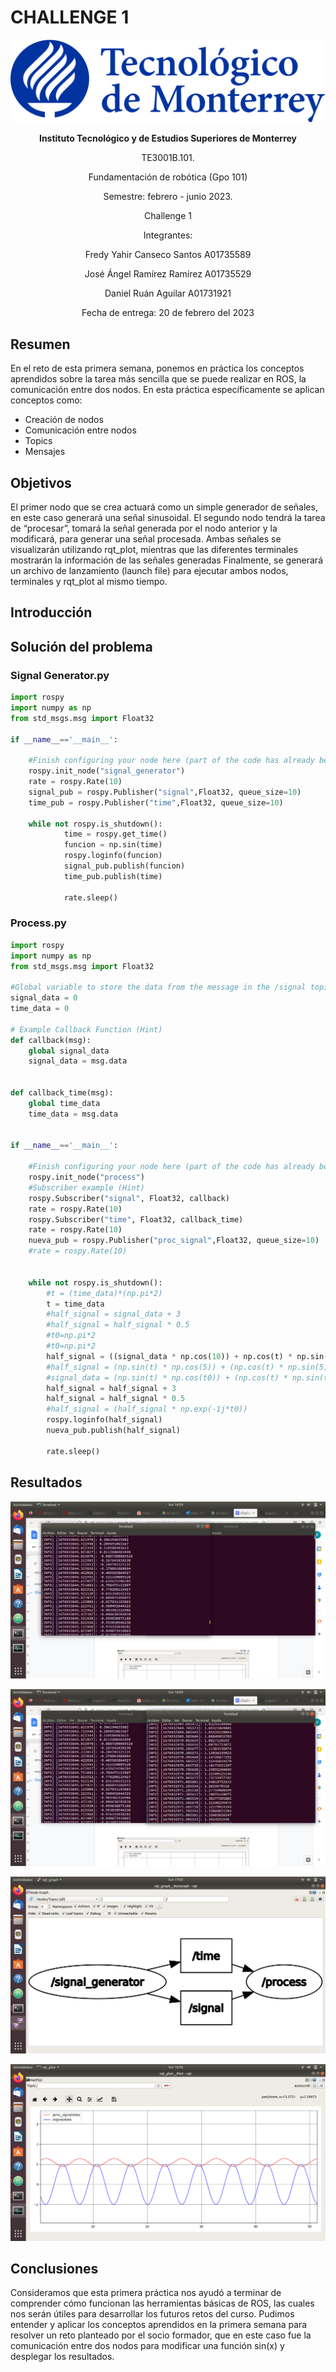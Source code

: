 # CHALLENGE 1

<p align="center">
  <img src="https://github.com/engelSprt/Retos_Manchester_Robotics/blob/main/Challenge%201/Imagenes/tecnologico-de-monterrey-blue.png" />
</p>


**<p align="center">Instituto Tecnológico y de Estudios Superiores de Monterrey</p>**
<p align="center">TE3001B.101.</p>
<p align="center">Fundamentación de robótica (Gpo 101)</p>
<p align="center">Semestre: febrero - junio 2023.</p>
<p align="center">Challenge 1</p>
<p align="center"> Integrantes:</p>
<p align="center">Fredy Yahir Canseco Santos		A01735589</p>
<p align="center">José Ángel Ramírez Ramírez		A01735529</p>
<p align="center">Daniel Ruán Aguilar			A01731921</p>
<p align="center">Fecha de entrega: 20 de febrero del 2023</p>


## Resumen

En el reto de esta primera semana, ponemos en práctica los conceptos aprendidos sobre la tarea más sencilla que se puede realizar en ROS, la comunicación entre dos nodos. 
En esta práctica específicamente se aplican conceptos como:
* Creación de nodos
* Comunicación entre nodos
* Topics
* Mensajes


## Objetivos
El primer nodo que se crea actuará como un simple generador de señales, en este caso generará una señal sinusoidal. 
El segundo nodo tendrá la tarea de “procesar”, tomará la señal generada por el nodo anterior y la modificará, para generar una señal procesada.
Ambas señales se visualizarán utilizando rqt_plot, mientras que las diferentes terminales mostrarán la información de las señales generadas 
Finalmente, se generará un archivo de lanzamiento (launch file) para ejecutar ambos nodos, terminales y rqt_plot al mismo tiempo.

## Introducción
## Solución del problema

### Signal Generator.py
`````python
import rospy
import numpy as np
from std_msgs.msg import Float32

if __name__=='__main__':

    #Finish configuring your node here (part of the code has already been written as a hint)
    rospy.init_node("signal_generator")
    rate = rospy.Rate(10)
    signal_pub = rospy.Publisher("signal",Float32, queue_size=10)
    time_pub = rospy.Publisher("time",Float32, queue_size=10)

    while not rospy.is_shutdown():
            time = rospy.get_time()
            funcion = np.sin(time)
            rospy.loginfo(funcion)
            signal_pub.publish(funcion)
            time_pub.publish(time)

            rate.sleep()

`````
### Process.py

`````python
import rospy
import numpy as np
from std_msgs.msg import Float32

#Global variable to store the data from the message in the /signal topic
signal_data = 0
time_data = 0

# Example Callback Function (Hint)
def callback(msg):
    global signal_data
    signal_data = msg.data


def callback_time(msg):
    global time_data
    time_data = msg.data


if __name__=='__main__':

    #Finish configuring your node here (part of the code has already been written as a hint)
    rospy.init_node("process")
    #Subscriber example (Hint)
    rospy.Subscriber("signal", Float32, callback)
    rate = rospy.Rate(10)
    rospy.Subscriber("time", Float32, callback_time)
    rate = rospy.Rate(10)
    nueva_pub = rospy.Publisher("proc_signal",Float32, queue_size=10)
    #rate = rospy.Rate(10)


    while not rospy.is_shutdown():
        #t = (time_data)*(np.pi*2)
        t = time_data
        #half_signal = signal_data + 3
        #half_signal = half_signal * 0.5
        #t0=np.pi*2
        #t0=np.pi*2
        half_signal = ((signal_data * np.cos(10)) + np.cos(t) * np.sin(20)) * -np.cos(t)
        #half_signal = (np.sin(t) * np.cos(5)) + (np.cos(t) * np.sin(5))
        #signal_data = (np.sin(t) * np.cos(t0)) + (np.cos(t) * np.sin(t0))
        half_signal = half_signal + 3
        half_signal = half_signal * 0.5
        #half_signal = (half_signal * np.exp(-1j*t0))
        rospy.loginfo(half_signal)
        nueva_pub.publish(half_signal)

        rate.sleep()
`````


## Resultados
<p align="center">
  <img src="https://github.com/engelSprt/Retos_Manchester_Robotics/blob/main/Challenge%201/Imagenes/senoidal.png" />
</p>

<p align="center">
  <img src="https://github.com/engelSprt/Retos_Manchester_Robotics/blob/main/Challenge%201/Imagenes/cambio_fase.png" />
</p>

<p align="center">
  <img src="https://github.com/engelSprt/Retos_Manchester_Robotics/blob/main/Challenge%201/Imagenes/graph.png" />
</p>

<p align="center">
  <img src="https://github.com/engelSprt/Retos_Manchester_Robotics/blob/main/Challenge%201/Imagenes/challenge1.png" />
</p>


## Conclusiones

Consideramos que esta primera práctica nos ayudó a terminar de comprender cómo funcionan las herramientas básicas de ROS, las cuales nos serán útiles para desarrollar los futuros retos del curso. Pudimos entender y aplicar los conceptos aprendidos en la primera semana para resolver un reto planteado por el socio formador, que en este caso fue la comunicación entre dos nodos para modificar una función sin(x) y desplegar los resultados.



  









           
